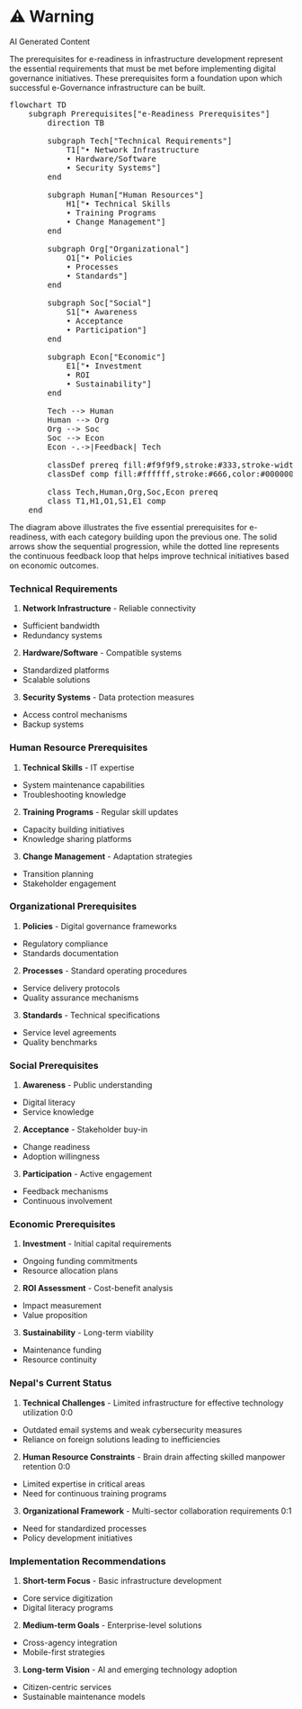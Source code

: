<div class="warning"><h1>⚠️ Warning</h1><span>AI Generated Content</span></div>


The prerequisites for e-readiness in infrastructure development represent the essential requirements that must be met before implementing digital governance initiatives. These prerequisites form a foundation upon which successful e-Governance infrastructure can be built.

<pre class="mermaid">
flowchart TD
    subgraph Prerequisites["e-Readiness Prerequisites"]
        direction TB
        
        subgraph Tech["Technical Requirements"]
            T1["• Network Infrastructure
            • Hardware/Software
            • Security Systems"]
        end
        
        subgraph Human["Human Resources"]
            H1["• Technical Skills
            • Training Programs
            • Change Management"]
        end
        
        subgraph Org["Organizational"]
            O1["• Policies
            • Processes
            • Standards"]
        end
        
        subgraph Soc["Social"]
            S1["• Awareness
            • Acceptance
            • Participation"]
        end
        
        subgraph Econ["Economic"]
            E1["• Investment
            • ROI
            • Sustainability"]
        end
        
        Tech --> Human
        Human --> Org
        Org --> Soc
        Soc --> Econ
        Econ -.->|Feedback| Tech
        
        classDef prereq fill:#f9f9f9,stroke:#333,stroke-width:2px,color:#000000
        classDef comp fill:#ffffff,stroke:#666,color:#000000
        
        class Tech,Human,Org,Soc,Econ prereq
        class T1,H1,O1,S1,E1 comp
    end
</pre>

The diagram above illustrates the five essential prerequisites for e-readiness, with each category building upon the previous one. The solid arrows show the sequential progression, while the dotted line represents the continuous feedback loop that helps improve technical initiatives based on economic outcomes.

### Technical Requirements

1. **Network Infrastructure**  - Reliable connectivity
  - Sufficient bandwidth
  - Redundancy systems


2. **Hardware/Software**  - Compatible systems
  - Standardized platforms
  - Scalable solutions


3. **Security Systems**  - Data protection measures
  - Access control mechanisms
  - Backup systems



### Human Resource Prerequisites

1. **Technical Skills**  - IT expertise
  - System maintenance capabilities
  - Troubleshooting knowledge


2. **Training Programs**  - Regular skill updates
  - Capacity building initiatives
  - Knowledge sharing platforms


3. **Change Management**  - Adaptation strategies
  - Transition planning
  - Stakeholder engagement



### Organizational Prerequisites

1. **Policies**  - Digital governance frameworks
  - Regulatory compliance
  - Standards documentation


2. **Processes**  - Standard operating procedures
  - Service delivery protocols
  - Quality assurance mechanisms


3. **Standards**  - Technical specifications
  - Service level agreements
  - Quality benchmarks



### Social Prerequisites

1. **Awareness**  - Public understanding
  - Digital literacy
  - Service knowledge


2. **Acceptance**  - Stakeholder buy-in
  - Change readiness
  - Adoption willingness


3. **Participation**  - Active engagement
  - Feedback mechanisms
  - Continuous involvement



### Economic Prerequisites

1. **Investment**  - Initial capital requirements
  - Ongoing funding commitments
  - Resource allocation plans


2. **ROI Assessment**  - Cost-benefit analysis
  - Impact measurement
  - Value proposition


3. **Sustainability**  - Long-term viability
  - Maintenance funding
  - Resource continuity



### Nepal's Current Status

1. **Technical Challenges**  - Limited infrastructure for effective technology utilization 0:0
  - Outdated email systems and weak cybersecurity measures
  - Reliance on foreign solutions leading to inefficiencies


2. **Human Resource Constraints**  - Brain drain affecting skilled manpower retention 0:0
  - Limited expertise in critical areas
  - Need for continuous training programs


3. **Organizational Framework**  - Multi-sector collaboration requirements 0:1
  - Need for standardized processes
  - Policy development initiatives



### Implementation Recommendations

1. **Short-term Focus**  - Basic infrastructure development
  - Core service digitization
  - Digital literacy programs


2. **Medium-term Goals**  - Enterprise-level solutions
  - Cross-agency integration
  - Mobile-first strategies


3. **Long-term Vision**  - AI and emerging technology adoption
  - Citizen-centric services
  - Sustainable maintenance models

